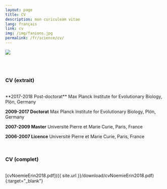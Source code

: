 ```yaml
---
layout: page
title: CV
description: mon curiculeam vitae
lang: français
link: cv
img: /img/fanions.jpg
permalink: /fr/science/cv/
---
```

<link rel="stylesheet" href="https://use.fontawesome.com/releases/v5.1.0/css/all.css" integrity="sha384-lKuwvrZot6UHsBSfcMvOkWwlCMgc0TaWr+30HWe3a4ltaBwTZhyTEggF5tJv8tbt" crossorigin="anonymous">


<div class="img_row">
	<img class="col three" src="{{ site.baseurl }}/img/fanions_bandeau.jpg"/>
</div>

<br><br>

### **CV (extrait)** ###
<br>
**2017-2018 Post-doctorat** Max Planck Institute for Evolutionary Biology, Plön, Germany

**2009-2017 Doctorat** Max Planck Institute for Evolutionary Biology, Plön, Germany

**2007-2009 Master** Université Pierre et Marie Curie, Paris, France

**2006-2007 Licence** Université Pierre et Marie Curie, Paris, France

<br>

### **CV (complet)** ###
<br>
<i class="fas fa-file-download"></i> 
[cvNoemieErin2018.pdf]({{ site.url }}/download/cvNoemieErin2018.pdf){:target="_blank"}
